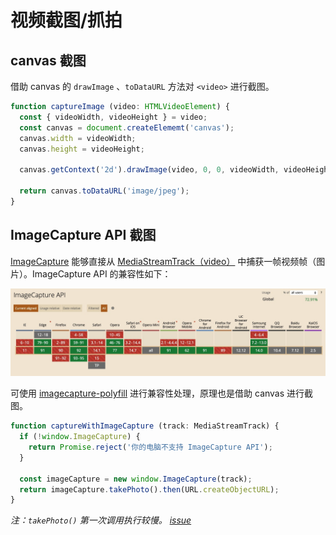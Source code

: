 # 视频截图/抓拍

## canvas 截图

借助 canvas 的 `drawImage` 、`toDataURL` 方法对 `<video>` 进行截图。

``` typescript
function captureImage (video: HTMLVideoElement) {
  const { videoWidth, videoHeight } = video;
  const canvas = document.createElememt('canvas');
  canvas.width = videoWidth;
  canvas.height = videoHeight;

  canvas.getContext('2d').drawImage(video, 0, 0, videoWidth, videoHeight);
  
  return canvas.toDataURL('image/jpeg');
}
```

## ImageCapture API 截图
[ImageCapture](https://w3c.github.io/mediacapture-image/) 能够直接从 [MediaStreamTrack（video）](https://developer.mozilla.org/en-US/docs/Web/API/MediaStreamTrack) 中捕获一帧视频帧（图片）。ImageCapture API 的兼容性如下：

![caniuseImageCapture](./docs/caniuseImageCapture.jpg)

可使用 [imagecapture-polyfill](https://github.com/GoogleChromeLabs/imagecapture-polyfill) 进行兼容性处理，原理也是借助 canvas 进行截图。

```typescript
function captureWithImageCapture (track: MediaStreamTrack) {
  if (!window.ImageCapture) {
    return Promise.reject('你的电脑不支持 ImageCapture API');
  }

  const imageCapture = new window.ImageCapture(track);
  return imageCapture.takePhoto().then(URL.createObjectURL);
}
```

*注：`takePhoto()` 第一次调用执行较慢。 [issue](https://github.com/w3c/mediacapture-image/issues/197)*